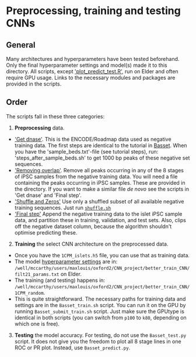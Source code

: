 # Preprocessing, training and testing CNNs
## General
Many architectures and hyperparameters have been tested
beforehand. Only the final hyperparameter settings and model(s) made it to this
directory. All scripts, except ['plot_predict_test.R'](./plot_predict_test.R),
run on Elder and often require GPU usage. Links to the necessary modules and packages are
provided in the scripts.

## Order
The scripts fall in these three categories:

1. **Preprocessing** data.
  - ['Get dnase'](./preprocess/1.get_dnase). This is the ENCODE/Roadmap data
  used as negative training data. The first steps are identical to the tutorial in
  [Basset](https://github.com/davek44/Basset/blob/master/tutorials/prepare_compendium.ipynb).
  When you have the 'sample_beds.txt'-file (see tutorial steps), run: 'steps_after_sample_beds.sh'
  to get 1000 bp peaks of these negative set sequences.
  - ['Removing overlap'](./preprocess/2.remove_overlap). Remove all peaks
  occurring in any of the 8 stages of iPSC samples from the negative training data.
  You will need a file containing the peaks occurring in iPSC samples. These are provided in the directory.
  If you want to make a similar file *de novo* see the scripts in 'Get dnase' and 'Final step'.
  - ['Shuffle and Zeros'](./preprocess/3.shuffle_and_zeros) Use only a shuffled
  subset of all available negative training sequences. Just run [`shuffle.sh`](./preprocess/3.shuffle_and_zeros/shuffle.sh)
  - ['Final step'](./preprocess/final_step) Append the negative training data
  to the islet iPSC sample data, and partition these in training, validation,
  and test sets. Also, clips off the negative dataset column, because the algorithm
  shouldn't optimise predicting these.
2. **Training** the select CNN architecture on the preprocessed data.
 - Once you have the `1CPM_islets.h5` file, you can use that as training data.
 - The model [hyperparameter settings](./train/filt21_params.txt) are in: `/well/mccarthy/users/maxlouis/oxford2/CNN_project/better_train_CNN/filt21_params.txt`
 on Elder.
 - The training (and testing) happens in: `/well/mccarthy/users/maxlouis/oxford2/CNN_project/better_train_CNN/1CPM_random`.
 - This is quite straightforward. The necessary paths for training data and settings
 are in the `Basset_train.sh` script. You can run it on the GPU by running
 `Basset_submit_train.sh` script. Just make sure the GPUtype is identical in both scripts
(you can switch from `p100` to `k80`, depending on which one is free).
3. **Testing** the model accuracy.
For testing, do not use the `Basset_test.py` script. It does not give you the
freedom to plot all 8 stage lines in one ROC or PR plot.
Instead, use `Basset_predict.py`.
